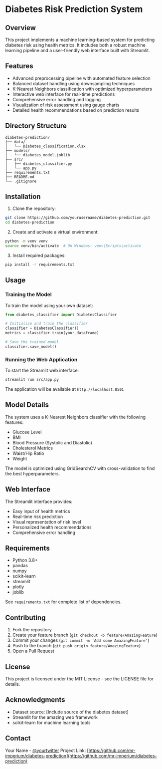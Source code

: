 # Diabetes Risk Prediction System

## Overview
This project implements a machine learning-based system for predicting diabetes risk using health metrics. It includes both a robust machine learning pipeline and a user-friendly web interface built with Streamlit.

## Features
- Advanced preprocessing pipeline with automated feature selection
- Balanced dataset handling using downsampling techniques
- K-Nearest Neighbors classification with optimized hyperparameters
- Interactive web interface for real-time predictions
- Comprehensive error handling and logging
- Visualization of risk assessment using gauge charts
- Detailed health recommendations based on prediction results

## Directory Structure
```
diabetes-prediction/
├── data/
│   └── Diabetes_classification.xlsx
├── models/
│   └── diabetes_model.joblib
├── src/
│   ├── diabetes_classifier.py
│   └── app.py
├── requirements.txt
├── README.md
└── .gitignore
```

## Installation

1. Clone the repository:
```bash
git clone https://github.com/yourusername/diabetes-prediction.git
cd diabetes-prediction
```

2. Create and activate a virtual environment:
```bash
python -m venv venv
source venv/bin/activate  # On Windows: venv\Scripts\activate
```

3. Install required packages:
```bash
pip install -r requirements.txt
```

## Usage

### Training the Model
To train the model using your own dataset:

```python
from diabetes_classifier import DiabetesClassifier

# Initialize and train the classifier
classifier = DiabetesClassifier()
metrics = classifier.train(your_dataframe)

# Save the trained model
classifier.save_model()
```

### Running the Web Application
To start the Streamlit web interface:

```bash
streamlit run src/app.py
```

The application will be available at `http://localhost:8501`

## Model Details
The system uses a K-Nearest Neighbors classifier with the following features:
- Glucose Level
- BMI
- Blood Pressure (Systolic and Diastolic)
- Cholesterol Metrics
- Waist/Hip Ratio
- Weight

The model is optimized using GridSearchCV with cross-validation to find the best hyperparameters.

## Web Interface
The Streamlit interface provides:
- Easy input of health metrics
- Real-time risk prediction
- Visual representation of risk level
- Personalized health recommendations
- Comprehensive error handling

## Requirements
- Python 3.8+
- pandas
- numpy
- scikit-learn
- streamlit
- plotly
- joblib

See `requirements.txt` for complete list of dependencies.

## Contributing
1. Fork the repository
2. Create your feature branch (`git checkout -b feature/AmazingFeature`)
3. Commit your changes (`git commit -m 'Add some AmazingFeature'`)
4. Push to the branch (`git push origin feature/AmazingFeature`)
5. Open a Pull Request

## License
This project is licensed under the MIT License - see the LICENSE file for details.

## Acknowledgments
- Dataset source: [Include source of the diabetes dataset]
- Streamlit for the amazing web framework
- scikit-learn for machine learning tools

## Contact
Your Name - [@yourtwitter](https://twitter.com/yourtwitter)
Project Link: [https://github.com/mr-imperium/diabetes-prediction](https://github.com/mr-imperium/diabetes-prediction)